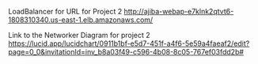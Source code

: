 LoadBalancer for URL for Project 2 
http://ajiba-webap-e7klnk2qtvt6-1808310340.us-east-1.elb.amazonaws.com/

Link to the Networker Diagram for project 2
https://lucid.app/lucidchart/0911b1bf-e5d7-451f-a4f6-5e59a4faeaf2/edit?page=0_0&invitationId=inv_b8a03f49-c596-4b08-8c05-767ef03fdd2b#

